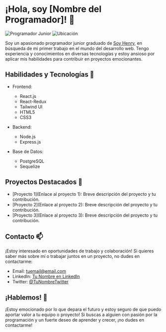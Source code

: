 # ¡Hola, soy [Nombre del Programador]! 👋

![Programador Junior](https://img.shields.io/badge/Programador-Junior-brightgreen)
![Ubicación](https://img.shields.io/badge/Ubicación-DondeEstoy-blue)

Soy un apasionado programador junior graduado de [Soy Henry](https://www.soyhenry.com/), en búsqueda de mi primer trabajo en el mundo del desarrollo web. Tengo experiencia y conocimientos en diversas tecnologías y estoy ansioso por aplicar mis habilidades para contribuir en proyectos emocionantes.

## Habilidades y Tecnologías 🔧

- Frontend: 
  - React.js
  - React-Redux
  - Tailwind UI
  - HTML5
  - CSS3

- Backend:
  - Node.js
  - Express.js

- Base de Datos:
  - PostgreSQL
  - Sequelize

## Proyectos Destacados 🚀

- [Proyecto 1](Enlace al proyecto 1): Breve descripción del proyecto y tu contribución.
- [Proyecto 2](Enlace al proyecto 2): Breve descripción del proyecto y tu contribución.
- [Proyecto 3](Enlace al proyecto 3): Breve descripción del proyecto y tu contribución.

## Contacto 📫

¡Estoy interesado en oportunidades de trabajo y colaboración! Si quieres saber más sobre mí o trabajar juntos en un proyecto, no dudes en contactarme:

- Email: [tuemail@email.com](mailto:tuemail@email.com)
- LinkedIn: [Tu Nombre en LinkedIn](https://www.linkedin.com/in/tunombrelinkedin)
- Twitter: [@TuNombreTwitter](https://twitter.com/TuNombreTwitter)

## ¡Hablemos! 💬

¡Estoy emocionado por lo que depara el futuro y estoy seguro de que puedo aportar valor a tu equipo o proyecto! Si buscas a alguien con pasión por la programación y un fuerte deseo de aprender y crecer, ¡no dudes en contactarme!

